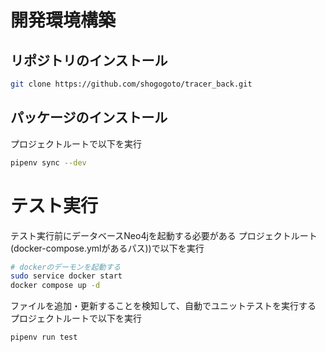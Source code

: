 # 開発環境構築
## リポジトリのインストール
```bash
git clone https://github.com/shogogoto/tracer_back.git
```
## パッケージのインストール
プロジェクトルートで以下を実行
```bash
pipenv sync --dev
```


# テスト実行
テスト実行前にデータベースNeo4jを起動する必要がある
プロジェクトルート(docker-compose.ymlがあるパス))で以下を実行
```bash
# dockerのデーモンを起動する
sudo service docker start
docker compose up -d
```

ファイルを追加・更新することを検知して、自動でユニットテストを実行する
プロジェクトルートで以下を実行
```bash
pipenv run test
```
